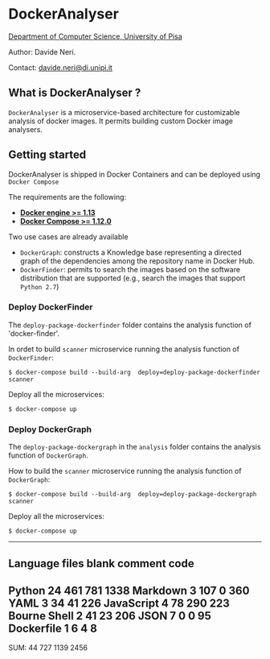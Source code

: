 

#  DockerAnalyser

[Department of Computer Science, University of Pisa](https://www.di.unipi.it/en/)

Author: Davide Neri.

Contact: davide.neri@di.unipi.it

## What is DockerAnalyser ?

`DockerAnalyser` is a microservice-based architecture for customizable analysis of docker images.
It permits building  custom Docker image analysers.


<!-- ## The microservice-based architecture DockerAnalyser

The figure below details the microservice-based architecture of Docker Finder. The microservice (represented as rectangles) are divided in the three three main functionalities carried out by Docker Finder:
  1. **[Analysis](https://github.com/di-unipi-socc/DockerFinder/tree/master/analysis)**: the analysis of each image consists in retrieving all the metadata already available in the registry, and in running a container to au-
tomatically extract its runtime features (e.g., the software distributions it support).
  2. **[Storage](https://github.com/di-unipi-socc/DockerFinder/tree/master/storage)**:  DockerFinder stores all produced image
descriptions in a local repository.

<div align="center">
<img src="./docs/architecture.png" width="500">
</div> -->

## Getting started
DockerAnalyser is shipped in Docker Containers and can be deployed using `Docker Compose`

The requirements are the following:

 - [**Docker engine >= 1.13**](https://docs.docker.com/engine/installation/)
 - [**Docker Compose >= 1.12.0**](https://docs.docker.com/compose/install/)

 Two use cases are already available
 - `DockerGraph`: constructs a Knowledge base representing a directed graph of the dependencies among the repository name in Docker Hub.
 - `DockerFinder`: permits to search the images based on the software distribution that are supported (e.g., search the images that support `Python 2.7`)

### Deploy DockerFinder
The `deploy-package-dockerfinder`  folder contains the analysis function of 'docker-finder'.

In ordet to build `scanner` microservice running the analysis function of `DockerFinder`:
```
$ docker-compose build --build-arg  deploy=deploy-package-dockerfinder scanner

```
Deploy all the microservices:
```
$ docker-compose up
```

### Deploy DockerGraph
The `deploy-package-dockergraph` in the `analysis` folder contains the analysis function of
`DockerGraph`.

How to build the `scanner` microservice running the analysis function of `DockerGraph`:
```
$ docker-compose build --build-arg  deploy=deploy-package-dockergraph scanner

```

Deploy all the microservices:
```
$ docker-compose up
```

-------------------------------------------------------------------------------
Language                     files          blank        comment           code
-------------------------------------------------------------------------------
Python                          24            461            781           1338
Markdown                         3            107              0            360
YAML                             3             34             41            226
JavaScript                       4             78            290            223
Bourne Shell                     2             41             23            206
JSON                             7              0              0             95
Dockerfile                       1              6              4              8
-------------------------------------------------------------------------------
SUM:                            44            727           1139           2456
